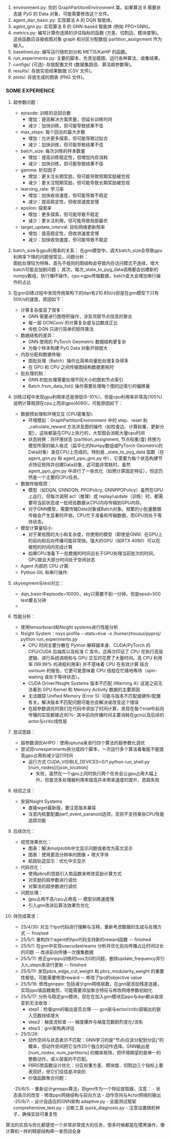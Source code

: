 1. environment.py: 你的 GraphPartitionEnvironment 类。如果算法 B 需要状态是 PyG 的 Data 对象，可能需要修改这个文件。
2. agent_dqn_basic.py: 实现算法 A 的 DQN 智能体。
3. agent_gnn.py: 实现算法 B 的 GNN-based 智能体 (例如 PPO+GNN)。
4. metrics.py: 编写计算你选择的评估指标的函数 (方差、切割边、模块度等)。这些函数应该接收图对象 graph 和分区分配数组 partition_assignment 作为输入。
5. baselines.py: 编写运行随机划分和 METIS/KaHIP 的函数。
6. run_experiments.py: 主要的脚本，负责加载图、运行各种算法、收集结果。
7. configs/ (可选): 存放配置文件 (数据集路径、算法超参数等)。
8. results/: 存放实验结果数据 (CSV 文件)。
9. plots/: 存放生成的图表 (PNG 文件)。



### SOME EXPERIENCE
1. 超参数问题：
    - episode: 训练的总回合数
        - 增加：提高解决方案质量，但延长训练时间
        - 减少：加快训练，但可能导致结果不佳
    - max_steps: 每个回合的最大步数
        - 增加：允许更多探索，但可能导致过拟合
        - 减少：加快训练，但可能导致结果不佳
    - batch_size: 每次训练的样本数量
        - 增加：提高训练稳定性，但增加内存消耗
        - 减少：加快训练，但可能导致结果不佳
    - gamma: 折扣因子
        - 增加：更关注长期奖励，但可能导致短期奖励被忽视
        - 减少：更关注短期奖励，但可能导致长期奖励被忽视
    - learning_rate: 学习率
        - 增加：加快收敛速度，但可能导致不稳定
        - 减少：提高稳定性，但收敛速度变慢
    - epsilon: 探索率
        - 增加：更多探索，但可能导致不稳定
        - 减少：更关注利用，但可能导致局部最优
    - target_update_interval: 目标网络更新频率
        - 增加：提高稳定性，但收敛速度变慢
        - 减少：加快收敛速度，但可能导致不稳定
2. batch_size与gpu利用率的关系：
在gnn模型中，调大batch_size会导致gpu利用率下降的问题很常见，问题分析：  
图批处理较为特殊，首先不规则的图结构会导致内存访问模式不连续，增大batch可能会加剧问题；
其次，每次_state_to_pyg_data调用都会创建新的numpy数组，执行循环操作，cpu->gpu传输数据，batch变大会增加串行操作的占比
3. 在gnn训练过程中发现传统架构下的dqn有210.85it/s但是在gnn模型下只有50it/s的速度，原因如下：  
    - 计算复杂度高了很多：
        - GNN 需要进行图卷积操作，涉及邻居节点信息的聚合
        - 每一层 GCNConv 的计算复杂度与边数成正比
        - 传统 DQN 只进行简单的矩阵乘法
    - 数据结构的差异：
        - GNN 使用的 PyTorch Geometric 数据结构更复杂
        - 为每个样本构建 PyG Data 对象开销很大
    - 内存分配和数据传输:
        - 图批处理（Batch）操作比简单向量批处理复杂得多
        - 在 GPU 和 CPU 之间传输图结构数据更耗时
    - 批处理机制：
        - GNN 的批处理需要处理不同大小的图和节点索引
        - Batch.from_data_list() 操作需要处理每个图的边索引的偏移量
4. 训练过程中发现gpu利用率还是很低(5-10%)，但是cpu利用率非常高(105%)  
说明计算瓶颈在cpu上而非gpu(4090)，可能原因如下：
    - 数据预处理和环境交互 (CPU密集型):
        - 环境模拟：GraphPartitionEnvironment 中的 step、reset 和 _calculate_reward 方法涉及图的操作（如检查边、计算权重、更新分配），这些都是在CPU上执行的，大型图会消耗大量cpu时间
        - 状态转换：将环境状态 (partition_assignment, 节点权重/度) 转换为模型所需的输入格式（扁平化的Numpy数组或PyTorch Geometric的Data对象）是在CPU上完成的。特别是 _state_to_pyg_data 函数（在 agent_gnn.py 和 agent_ppo_gnn.py 中），它需要为每个状态构建节点特征矩阵并创建Data对象，这可能非常耗时。虽然 agent_ppo_gnn.py 中进行了一些优化（如预计算固定特征），但这仍然是一个主要的CPU任务。
    - 数据传输瓶颈：
        - 模型（如DQN, GNNDQN, PPOPolicy, GNNPPOPolicy）虽然在GPU上运行，但每次调用 act（推理）或 replay/update（训练）时，都需要将当前状态或一批经验数据从CPU内存传输到GPU内存。
        - 对于GNN模型，需要传输Data对象或Batch对象。频繁的小批量数据传输会产生显著的开销，CPU忙于准备和传输数据，而GPU则处于等待状态。
    - 模型计算量较小:
        - 对于某些图的大小和复杂度，你使用的模型（即使是GNN）在GPU上的前向和后向传播可能非常快。强大的GPU（如RTX 4090）可以在极短的时间内完成计算
        - 如果CPU准备下一批数据的时间远长于GPU处理当前批次的时间，GPU就会大部分时间处于空闲状态
    - Agent 内部的 CPU 计算:
    - Python GIL 和串行操作:

5. skysegment与test对比：
    - dqn_basic中episode=10000，sky只需要不到一分钟，但是epsd=500 test要五分钟
    - 

6. 性能分析：
   - 使用tensorboard和Nsight systems进行性能分析
   - Nsight System：nsys profile --stats=true -o /home/zhousui/pyproj/ python run_experiments.py
     - CPU 时间主要分散在 Python 解释器本身、CUDA/PyTorch 的 CPU/CUDA 后端库以及标准 C 库中。这再次印证了 CPU 在执行高层逻辑、进行系统调用和与 GPU 交互时花费了大量时间。高 CPU 利用率 (99.99% 的进程利用率) 并不意味着 CPU 在有效计算
       结合 osrtsum 的报告，它更可能意味着 CPU 线程在忙碌地等待（spin-waiting 或处于等待状态）。
     - CUDA Driver/Nsight Systems 版本不匹配 (Warning 4): 这是之前无法看到 GPU Kernel 和 Memory Activity 数据的主要原因
     - 无法跟踪 Unified Memory (Error 5): 可能与版本不匹配或硬件/配置有关。解决版本不匹配问题可能也会解决或改变这个错误
     - 在超参数调优时我们在代码中添加了时间计算，发现在每个trial中前向传播的实现都接近90%-
     其中前向传播时间主要消耗在gcn以及后续的actor与critic线性层


7. 尝试思路：
    - 超参数调优AHPO：使用optuna来进行四个算法的超参数化调优
    - 尝试将runexperiments拆分成四个脚本，一次运行多个算法看看能不能提高gpu占用和减少运行时间
        - 运行方式 CUDA_VISIBLE_DEVICES=0/1 python run_shell.py [num_nodes]/[json_location]
            - 失败，虽然在一个gpu上同时执行两个任务会让gpu占用大幅上升，但是流多处理器利用率提高并未带来速度的提升，思路失败

8. 经验之谈：
    - 安装Nsight Systems
        - 直接wget最新版，要注意版本兼容
        - 注意内核要配置perf_event_paranoid选项，否则不支持某些CPU性能追踪功能
    
9. 后续优化：
    - 视觉效果优化：
        - 图表：解决matplotlib中文显示问题或者改为英文显示
        - 图表：使用更高分辨率的图像 + 增大字体
        - 航路轨迹显示：优化中文显示
    - 代码优化：
        - 使用pbrs的思路引入势函数来修改奖励计算方式
        - 对奖励的超参数进行调优
        - 对算法的超参数进行调优
    - 问题处理：
        - gpu占用不高/cpu占用高 -- 模型训练速度慢
        - 引入gnn改进后算法效果负优化

10. 待完成需求：
    - 25/4/30: 对五个tpo代码进行理解与注释，重新考虑数据的生成与处理方式  -- finished
    - 25/5/1: 重构四个agent的hpo代码支持新的reward函数      -- finished
    - 25/5/1: 在gnn中实现usecudastreams 分析并优化前向传播占比时间过长的问题  -- 改进前向传播一次搜集数据
    - 25/5/11: 修正gnnppo训练时loss为0的问题，删除update_frequency并引入n_steps来进行更新  -- finished
    - 25/5/11: 发现pbrs_edge_cut_weight 和 pbrs_modularity_weight 的重要性极低，可能需要修改reward -- 修改了tpo的objective value
    - 25/5/16: 修改gnnppo: 包括减少gnn网络层数，在gnn层添加残差连接，实现ppo值函数裁剪，可能需要添加聚合特征与修改网络参数初始化
    - 25/5/17: 分析与稳定gnn模块，现在在加入gnn模块后ppo与dqn都从收敛变到无法收敛：
        - step1：检查gnn的输出是否合理  --- gcn层与actor/critic层输出的嵌入范数持续增大
        - step2：梯度流检查  --- 梯度爆炸与梯度范数剧烈变化/消失
        - step3：gnn架构再评估
    - 25/5/28: 
        - 动作空间与状态表示不匹配：GNN学习的是"节点i应该分配到分区j"的概率，但动作空间把它当作20个独立的动作选择。GNN输出是 [num_nodes, num_partitions] 的概率矩阵，但环境期望的是单一的整数动作，语义层面的不匹配。
        - PBRS势函数设计优化：分区权重方差、模块度、切割边三个指标上要表现好，但它们往往是冲突的
        - 价值函数聚合问题：
    
    -25/6/5:
        - 重新设计gnnppo算法，将gnn作为一个特征提取器，注意：
            - 状态表示的改变
            - 修改ppo网络结构与前向方法
            - 动作空间与Actor网络的输出
    -25/6/7: 
        - 设计自适应的GNN架构 adaptive.py
        - 全面测试框架 comprehensive_test.py
        - 诊断工具 quick_diagnosis.py
        - 注意设置随机种子，确保实验可重复性


算法的实现与优化都感觉一个非常非常庞大的任务，很多时候都是在摸黑操作，像计算机一样的精密结构牵一发而动全身